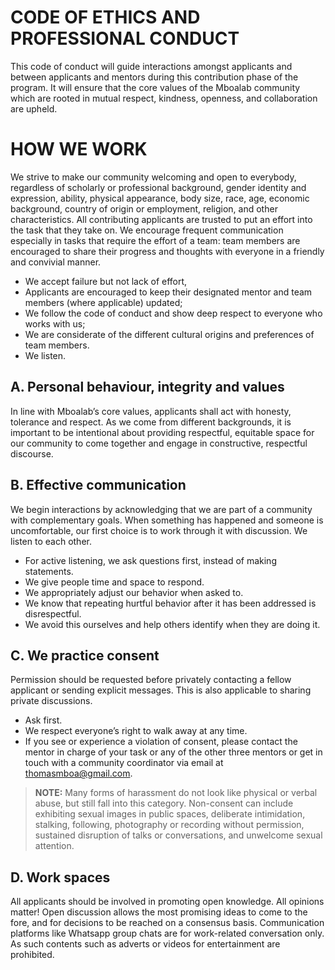 # CODE OF ETHICS AND PROFESSIONAL CONDUCT

This code of conduct will guide interactions amongst applicants and between applicants and mentors during this contribution phase of the program. It will ensure that the core values of the Mboalab community which are rooted in mutual respect, kindness, openness, and collaboration are upheld.

# HOW WE WORK
We strive to make our community welcoming and open to everybody, regardless of scholarly or professional background, gender identity and expression, ability, physical appearance, body size, race, age, economic background, country of origin or employment, religion, and other characteristics.
All contributing applicants are trusted to put an effort into the task that they take on. We encourage frequent communication especially in tasks that require the effort of a team: team members are encouraged to share their progress and thoughts with everyone in a friendly and convivial manner.
- We accept failure but not lack of effort,
- Applicants are encouraged to keep their designated mentor and team members (where applicable) updated; 
- We follow the code of conduct and show deep respect to everyone who works with us;
- We are considerate of the different cultural origins and preferences of team members.
- We listen.

## A.	Personal behaviour, integrity and values
In line with Mboalab’s core values, applicants shall act with honesty, tolerance and respect. As we come from different backgrounds, it is important to be intentional about providing respectful, equitable space for our community to come together and engage in constructive, respectful discourse.
## B.	Effective communication
We begin interactions by acknowledging that we are part of a community with complementary goals. When something has happened and someone is uncomfortable, our first choice is to work through it with discussion. We listen to each other.
- For active listening, we ask questions first, instead of making statements.
- We give people time and space to respond.
- We appropriately adjust our behavior when asked to.
- We know that repeating hurtful behavior after it has been addressed is disrespectful.
- We avoid this ourselves and help others identify when they are doing it.
## C.	We practice consent
Permission should be requested before privately contacting a fellow applicant or sending explicit messages. This is also applicable to sharing private discussions. 
- Ask first.
- We respect everyone’s right to walk away at any time.
- If you see or experience a violation of consent, please contact the mentor in charge of your task or any of the other three mentors or get in touch with a community coordinator via email at thomasmboa@gmail.com.
>**NOTE:** Many forms of harassment do not look like physical or verbal abuse, but still fall into this category. Non-consent can include exhibiting sexual images in public spaces, deliberate intimidation, stalking, following, photography or recording without permission, sustained disruption of talks or conversations, and unwelcome sexual attention.
## D.	Work spaces
All applicants should be involved in promoting open knowledge. All opinions matter! Open discussion allows the most promising ideas to come to the fore, and for decisions to be reached on a consensus basis. Communication platforms like Whatsapp group chats are for work-related conversation only. As such contents such as adverts or videos for entertainment are prohibited.
